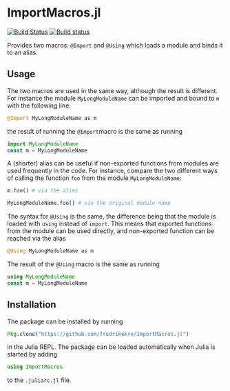 # ImportMacros.jl

[![Build Status][travis-img]][travis-url]
[![Build status][appveyor-img]][appveyor-url]

Provides two macros: `@Import` and `@Using` which loads a module and binds it to an alias.

## Usage

The two macros are used in the same way, although the result is different. For instance the
module `MyLongModuleName` can be imported and bound to `m` with the following line:

```jl
@Import MyLongModuleName as m
```

the result of running the `@Import`macro is the same as running

```jl
import MyLongModuleName
const m = MyLongModuleName
```

A (shorter) alias can be useful if non-exported functions from modules are used frequently
in the code. For instance, compare the two different ways of calling the function `foo`
from the module `MyLongModuleName`:

```jl
m.foo() # via the alias

MyLongModuleName.foo() # via the original module name
```

The syntax for `@Using` is the same, the difference being that the module is loaded with
`using` instead of `import`. This means that exported functions from the module
can be used directly, and non-exported function can be reached via the alias

```jl
@Using MyLongModuleName as m
```

The result of the `@Using` macro is the same as running

```jl
using MyLongModuleName
const m = MyLongModuleName
```

## Installation

The package can be installed by running

```jl
Pkg.clone("https://github.com/fredrikekre/ImportMacros.jl")
```

in the Julia REPL. The package can be loaded automatically when Julia is started by adding

```jl
using ImportMacros
```

to the `.juliarc.jl` file.

[travis-img]: https://travis-ci.org/fredrikekre/ImportMacros.jl.svg?branch=master
[travis-url]: https://travis-ci.org/fredrikekre/ImportMacros.jl

[appveyor-img]: https://ci.appveyor.com/api/projects/status/ds4d6njhs1t69aak/branch/master?svg=true
[appveyor-url]: https://ci.appveyor.com/project/fredrikekre/importmacros-jl/branch/master
